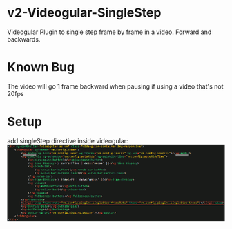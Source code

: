 # v2-Videogular-SingleStep
Videogular Plugin to single step frame by frame in a video. Forward and backwards.

# Known Bug
The video will go 1 frame backward when pausing if using a video that's not 20fps

# Setup

add singleStep directive inside videogular:
![](docs/images/setup-singleStep-html.png)


